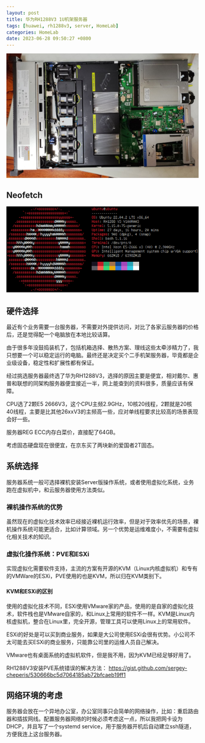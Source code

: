 ```yaml
---
layout: post
title: 华为RH1288V3 1U机架服务器
tags: [huawei, rh1288v3, server, HomeLab]
categories: HomeLab
date: 2023-06-28 09:50:27 +0800
---
```


![](/assets/images/rh1288v3/photo_2023-06-29_09-48-48.jpg)

## Neofetch

![](/assets/img/neofetch-rh1288v3-ubuntu22.04.png)

## 硬件选择

最近有个业务需要一台服务器，不需要对外提供访问，对比了各家云服务器的价格后，还是觉得配一个电脑放在本地比较话算。

由于很多年没鼓捣装机了，包括机箱选择、散热方案、理线这些太牵涉精力了，我只想要一个可以稳定运行的电脑。最终还是决定买个二手机架服务器，毕竟都是企业级设备，稳定性和扩展性都有保证。

经过挑选服务器最终选了华为RH1288V3，选择的原因主要是便宜，相对戴尔、惠普和联想的同架构服务器便宜接近一半，网上能查到的资料很多，质量应该有保障。

CPU选了2颗E5 2666V3，这个CPU主频2.9GHz，10核20线程，2颗就是20核40线程，主要是比其他26xxV3的主频高一些，应对单线程要求比较高的场景表现会好一些。

服务器REG ECC内存白菜价，直接配了64GB。

考虑固态硬盘现在很便宜，在京东买了两块新的爱国者2T固态。



## 系统选择

服务器系统一般可选择裸机安装Server版操作系统，或者使用虚拟化系统，业务跑在虚拟机中，和云服务器使用方法类似。

### 裸机操作系统的优势

虽然现在的虚拟化技术效率已经接近裸机运行效率，但是对于效率优先的场景，裸机操作系统可能更适合，比如计算领域。另一个优势是运维难度小，不需要有虚拟化相关技术的知识。

### 虚拟化操作系统：PVE和ESXi

实现虚拟化需要软件支持，主流的方案有开源的KVM（Linux内核虚拟机）和专有的VMWare的ESXi，PVE使用的也是KVM，所以归在KVM类别下。

#### KVM和ESXi的区别

使用的虚拟化技术不同，ESXi使用VMware家的产品，使用的是自家的虚拟化技术，软件栈也是VMware自家的，和Linux上常用的软件不一样。KVM是Linux内核虚拟机，整合在Linux里，完全开源，管理工具可以使用Linux上的常用软件。

ESXi的好处是可以买到商业服务，如果是大公司使用ESXi会很有优势。小公司不太可能去买ESXi的商业服务，只能靠公司里的运维人员自己解决。

VMware也有桌面系统的虚拟机软件，但是我不用，因为KVM已经足够好用了。

RH1288V3安装PVE系统错误的解决方法：
https://gist.github.com/sergey-cheperis/530666bc5d7064185ab72bfcaeb19ff1

## 网络环境的考虑

服务器会放在一个异地办公室，办公室同事只会简单的网络操作，比如：重启路由器和插拔网线。配置服务器网络的时候必须考虑这一点，所以我把网卡设为DHCP，并且写了一个systemd service，用于服务器开机后自动建立ssh隧道，方便我连上这台服务器。

